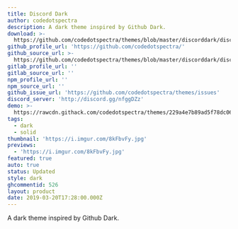 ```yaml
---
title: Discord Dark
author: codedotspectra
description: A dark theme inspired by Github Dark.
download: >-
  https://github.com/codedotspectra/themes/blob/master/discorddark/discorddark.theme.css
github_profile_url: 'https://github.com/codedotspectra/'
github_source_url: >-
  https://github.com/codedotspectra/themes/blob/master/discorddark/discorddark.theme.css
gitlab_profile_url: ''
gitlab_source_url: ''
npm_profile_url: ''
npm_source_url: ''
github_issue_url: 'https://github.com/codedotspectra/themes/issues'
discord_server: 'http://discord.gg/nfggDZz'
demo: >-
  https://rawcdn.githack.com/codedotspectra/themes/229a4e7b89ad5f78dc068f49268b6396cfe67e64/discorddark/discorddark.theme.css
tags:
  - dark
  - solid
thumbnail: 'https://i.imgur.com/8kFbvFy.jpg'
previews:
  - 'https://i.imgur.com/8kFbvFy.jpg'
featured: true
auto: true
status: Updated
style: dark
ghcommentid: 526
layout: product
date: 2019-03-20T17:28:00.000Z
---
```

A dark theme inspired by Github Dark.
